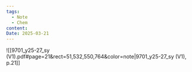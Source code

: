 ```yaml
---
tags:
  - Note
  - Chem
content:
Date: 2025-03-21
---
```


![[9701_y25-27_sy (V1).pdf#page=21&rect=51,532,550,764&color=note|9701_y25-27_sy (V1), p.21]]
